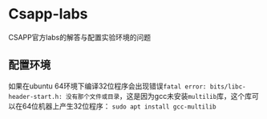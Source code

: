 # Csapp-labs
CSAPP官方labs的解答与配置实验环境的问题
## 配置环境
如果在ubuntu 64环境下编译32位程序会出现错误`fatal error: bits/libc-header-start.h: 没有那个文件或目录`，这是因为gcc未安装`multilib`库，这个库可以在64位机器上产生32位程序：
`sudo apt install gcc-multilib`
